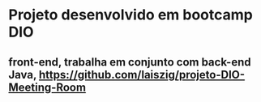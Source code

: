 # Projeto desenvolvido em bootcamp DIO
## front-end, trabalha em conjunto com back-end Java, https://github.com/laiszig/projeto-DIO-Meeting-Room



